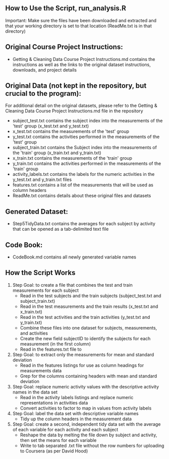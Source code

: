 ## How to Use the Script, run_analysis.R

Important: Make sure the files have been downloaded and extracted and that your working directory is set to that location (ReadMe.txt is in that directory)

## Original Course Project Instructions:
* Getting & Cleaning Data Course Project Instructions.md contains the instructions as well as the links to the original dataset instructions, downloads, and project details

## Original Data (not kept in the repository, but crucial to the program):
For additional detail on the original datasets, please refer to the Getting & Cleaning Data Course Project Instructions.md file in the repository
* subject_test.txt		contains the subject index into the measurements of the 'test' group (x_test.txt and y_test.txt)
* x_test.txt 			contains the measurements of the 'test' group
* y_test.txt			contains the activities performed in the measurements of the 'test' group 
* subject_train.txt		contains the Subject index into the measurements of the 'train' group (x_train.txt and y_train.txt)
* x_train.txt 			contains the measurements of the 'train' group
* y_train.txt			contains the activities performed in the measurements of the 'train' group 
* activity_labels.txt	contains the labels for the numeric activities in the y_test.txt and y_train.txt files
* features.txt			contains a list of the measurements that will be used as column headers		
* ReadMe.txt			contains details about these original files and datasets

## Generated Dataset:
* Step5TidyData.txt		contains the averages for each subject by activity that can be opened as a tab-delimited text file

## Code Book:
* CodeBook.md			contains all newly generated variable names

## How the Script Works

1. Step Goal: to create a file that combines the test and train measurements for each subject 
	* Read in the test subjects and the train subjects (subject_test.txt and subject_train.txt)
	* Read in the test measurements and the train results  (x_test.txt and x_train.txt)
	* Read in the test activities and the train activities  (y_test.txt and y_train.txt)
	* Combine these files into one dataset for subjects, measurements, and activities
	* Create the new field subjectID to identify the subjects for each measurement (in the first column)
	* Read in the features.txt file to 
1. Step Goal: to extract only the measurements for mean and standard deviation
	* Read in the features listings for use as column headings for measurements data
	* Grep for the columns containing headers with mean and standard deviation
1. Step Goal: replace numeric activity values with the descriptive activity names in the data set
	* Read in the activity labels listings and replace numeric representations in activities data
	* Convert activities to factor to map in values from activity labels
1. Step Goal: label the data set with descriptive variable names 
	* Tidy up the column headers in the measurement data
1. Step Goal: create a second, independent tidy data set with the average of each variable for each activity and each subject
	* Reshape the data by melting the file down by subject and activity, then set the means for each variable
	* Write to tab separated .txt file without the row numbers for uploading to Coursera (as per David Hood)